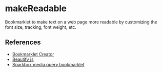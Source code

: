 # makeReadable

Bookmarklet to make text on a web page more readable by customizing the font size, tracking, font weight, etc.

## References

- [Bookmarklet Creator](https://mrcoles.com/bookmarklet/)
- [Beautify js](http://jsbeautifier.org/)
- [Sparkbox media query bookmarklet](https://github.com/sparkbox/mediaQueryBookmarklet)
